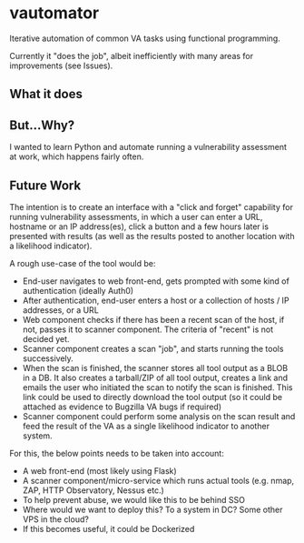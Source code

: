 # vautomator
Iterative automation of common VA tasks using functional programming.

Currently it "does the job", albeit inefficiently with many areas for improvements (see Issues).

## What it does






## But...Why?

I wanted to learn Python and automate running a vulnerability assessment at work, which happens fairly often.


## Future Work

The intention is to create an interface with a "click and forget" capability for running vulnerability assessments, in which a user can enter a URL, hostname or an IP address(es), click a button and a few hours later is presented with results (as well as the results posted to another location with a likelihood indicator).

A rough use-case of the tool would be:
* End-user navigates to web front-end, gets prompted with some kind of authentication (ideally Auth0)
* After authentication, end-user enters a host or a collection of hosts / IP addresses, or a URL
* Web component checks if there has been a recent scan of the host, if not, passes it to scanner component. The criteria of "recent" is not decided yet.
* Scanner component creates a scan "job", and starts running the tools successively.
* When the scan is finished, the scanner stores all tool output as a BLOB in a DB. It also creates a tarball/ZIP of all tool output, creates a link and emails the user who initiated the scan to notify the scan is finished. This link could be used to directly download the tool output (so it could be attached as evidence to Bugzilla VA bugs if required)
* Scanner component could perform some analysis on the scan result and feed the result of the VA as a single likelihood indicator to another system.

For this, the below points needs to be taken into account:
* A web front-end (most likely using Flask)
* A scanner component/micro-service which runs actual tools (e.g. nmap, ZAP, HTTP Observatory, Nessus etc.)
* To help prevent abuse, we would like this to be behind SSO
* Where would we want to deploy this? To a system in DC? Some other VPS in the cloud?
* If this becomes useful, it could be Dockerized
